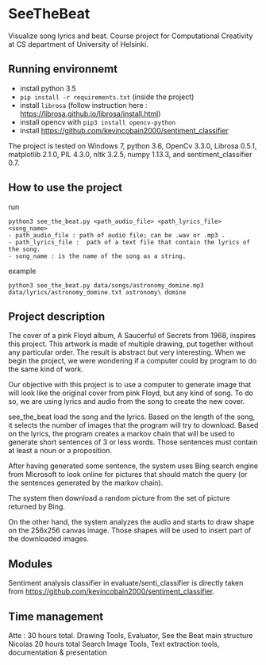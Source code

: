 # SeeTheBeat

Visualize song lyrics and beat. 
Course project for Computational Creativity at CS department of University of Helsinki.  



## Running environnemt
- install python 3.5
- ``pip install -r requirements.txt`` (inside the project)
- install ``librosa`` (follow instruction here : https://librosa.github.io/librosa/install.html)
- install opencv with ``pip3 install opencv-python`` 
- install https://github.com/kevincobain2000/sentiment_classifier

The project is tested on Windows 7, python 3.6, OpenCv 3.3.0, Librosa 0.5.1, matplotlib 2.1.0, PIL 4.3.0, nltk 3.2.5, numpy 1.13.3, and sentiment_classifier 0.7.

## How to use the project

run

	python3 see_the_beat.py <path_audio_file> <path_lyrics_file> <song_name>
	- path_audio_file : path of audio file; can be .wav or .mp3 .
	- path_lyrics_file :  path of a text file that contain the lyrics of the song. 
	- song_name : is the name of the song as a string. 

example

	python3 see_the_beat.py data/songs/astronomy_domine.mp3 data/lyrics/astronomy_domine.txt astronomy\ domine


## Project description

The cover of a pink Floyd album, A Saucerful of Secrets from 1968, inspires this project. This artwork is made of multiple drawing, put together without any particular order. The result is abstract but very interesting. When we begin the project, we were wondering if a computer could by program to do the same kind of work. 

Our objective with this project is to use a computer to generate image that will look like the original cover from pink Floyd, but any kind of song. To do so, we are using lyrics and audio from the song to create the new cover. 

see_the_beat load the song and the lyrics. Based on the length of the song, it selects the number of images that the program will try to download. Based on the lyrics, the program creates a markov chain that will be used to generate short sentences of 3 or less words. Those sentences must contain at least a noun or a proposition. 

After having generated some sentence, the system uses Bing search engine from Microsoft to look online for pictures that should match the query (or the sentences generated by the markov chain). 

The system then download a random picture from the set of picture returned by Bing. 

On the other hand, the system analyzes the audio and starts to draw shape on the 256x256 canvas image. Those shapes will be used to insert part of the downloaded images.

 ## Modules
 Sentiment analysis classifier in evaluate/senti_classifier is directly taken from https://github.com/kevincobain2000/sentiment_classifier.
 
 ## Time management
 
 Atte : 30 hours total.
	Drawing Tools, Evaluator, See the Beat main structure
 Nicolas 20 hours total
 	Search Image Tools, Text extraction tools, documentation & presentation
 
  
